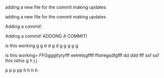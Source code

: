 
adding a new file for the commit making updates 

adding a new file for the commit making updates


Adding a commit!

Adding a commit!
ADDONG A COMMIT!

is this working
g
g
d
d
g
d
g
g
g
g
g

is this working>
FFGgggttytyfff
eetretsgffff
ffstregsdfgfff
dd
ddd
fff
ssf
ssf
this isthis 
g
h
j
j

p
p
p
pp
h
h
h
h

